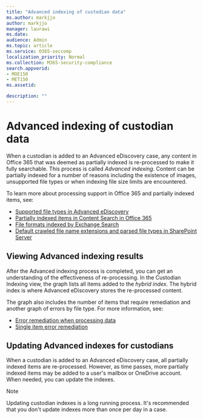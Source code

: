 ```yaml
---
title: "Advanced indexing of custodian data"
ms.author: markjjo
author: markjjo
manager: laurawi
ms.date: 
audience: Admin
ms.topic: article
ms.service: O365-seccomp
localization_priority: Normal
ms.collection: M365-security-compliance 
search.appverid: 
- MOE150
- MET150
ms.assetid: 

description: ""
---
```


# Advanced indexing of custodian data

When a custodian is added to an Advanced eDiscovery case, any content in Office 365 that was deemed as partially indexed is re-processed to make it fully searchable.  This process is called *Advanced indexing*. Content can be partially indexed for a number of reasons including the existence of images, unsupported file types or when indexing file size limits are encountered.

To learn more about processing support in Office 365 and partially indexed items, see:

- [Supported file types in Advanced eDiscovery](supported-filetypes-ediscovery20.md)
- [Partially indexed items in Content Search in Office 365](partially-indexed-items-in-content-search.md)
- [File formats indexed by Exchange Search](https://docs.microsoft.com/exchange/file-formats-indexed-by-exchange-search-exchange-2013-help)
- [Default crawled file name extensions and parsed file types in SharePoint Server](https://docs.microsoft.com/SharePoint/technical-reference/default-crawled-file-name-extensions-and-parsed-file-types)

## Viewing Advanced indexing results

After the Advanced indexing process is completed, you can get an understanding of the effectiveness of re-processing.  In the Custodian Indexing view, the graph lists all items added to the *hybrid index*.  The hybrid index is where Advanced eDiscovery stores the re-processed content.

The graph also includes the number of items that require remediation and another graph of errors by file type. For more information, see:

- [Error remediation when processing data](error-remediation.md)
- [Single item error remediation](single-item-error-remediation.md)

## Updating Advanced indexes for custodians

When a custodian is added to an Advanced eDiscovery case, all partially indexed items are re-processed. However, as time passes, more partially indexed items may be added to a user's mailbox or OneDrive account.  When needed, you can update the indexes.

> [!NOTE]
> Updating custodian indexes is a long running process. It's recommended that you don't update indexes more than once per day in a case.
